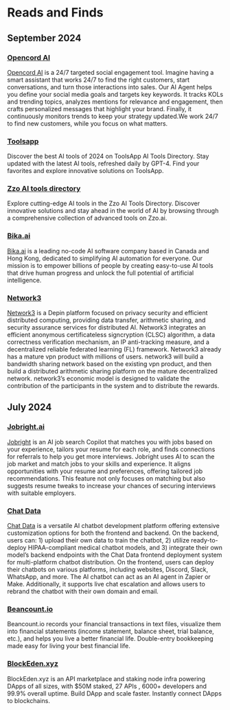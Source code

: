 # Reads and Finds

## September 2024

### [Opencord AI](https://opencord.ai)

[Opencord AI](https://opencord.ai) is a 24/7 targeted social engagement tool. Imagine having a smart assistant that works 24/7 to find the right customers, start conversations, and turn those interactions into sales. Our AI Agent helps you define your social media goals and targets key keywords. It tracks KOLs and trending topics, analyzes mentions for relevance and engagement, then crafts personalized messages that highlight your brand. Finally, it continuously monitors trends to keep your strategy updated.We work 24/7 to find new customers, while you focus on what matters.

### [Toolsapp](https://toolsapp.cc/)

Discover the best AI tools of 2024 on ToolsApp AI Tools Directory. Stay updated with the latest AI tools, refreshed daily by GPT-4. Find your favorites and explore innovative solutions on ToolsApp.

### [Zzo AI tools directory](https://zzo.ai/)

Explore cutting-edge AI tools in the Zzo AI Tools Directory. Discover innovative solutions and stay ahead in the world of AI by browsing through a comprehensive collection of advanced tools on Zzo.ai.

### [Bika.ai](https://bika.ai/)

[Bika.ai](https://bika.ai/) is a leading no-code AI software company based in Canada and Hong Kong, dedicated to simplifying AI automation for everyone. Our mission is to empower billions of people by creating easy-to-use AI tools that drive human progress and unlock the full potential of artificial intelligence.

### [Network3](https://network3.ai/)

[Network3](https://network3.ai/) is a Depin platform focused on privacy security and efficient distributed computing, providing data transfer, arithmetic sharing, and security assurance services for distributed AI. Network3 integrates an efficient anonymous certificateless signcryption (CLSC) algorithm, a data correctness verification mechanism, an IP anti-tracking measure, and a decentralized reliable federated learning (FL) framework. Network3 already has a mature vpn product with millions of users. network3 will build a bandwidth sharing network based on the existing vpn product, and then build a distributed arithmetic sharing platform on the mature decentralized network. network3’s economic model is designed to validate the contribution of the participants in the system and to distribute the rewards.

## July 2024

### [Jobright.ai](https://jobright.ai/)

[Jobright](https://jobright.ai/) is an AI job search Copilot that matches you with jobs based on your experience, tailors your resume for each role, and finds connections for referrals to help you get more interviews. Jobright uses AI to scan the job market and match jobs to your skills and experience. It aligns opportunities with your resume and preferences, offering tailored job recommendations. This feature not only focuses on matching but also suggests resume tweaks to increase your chances of securing interviews with suitable employers.

### [Chat Data](https://www.chat-data.com/)

[Chat Data](https://www.chat-data.com/) is a versatile AI chatbot development platform offering extensive customization options for both the frontend and backend. On the backend, users can: 1) upload their own data to train the chatbot, 2) utilize ready-to-deploy HIPAA-compliant medical chatbot models, and 3) integrate their own model’s backend endpoints with the Chat Data frontend deployment system for multi-platform chatbot distribution. On the frontend, users can deploy their chatbots on various platforms, including websites, Discord, Slack, WhatsApp, and more. The AI chatbot can act as an AI agent in Zapier or Make. Additionally, it supports live chat escalation and allows users to rebrand the chatbot with their own domain and email.

### [Beancount.io](https://beancount.io)

Beancount.io records your financial transactions in text files, visualize them into financial statements (income statement, balance sheet, trial balance, etc.), and helps you live a better financial life. Double-entry bookkeeping made easy for living your best financial life.

### [BlockEden.xyz](https://BlockEden.xyz)

BlockEden.xyz is an API marketplace and staking node infra powering DApps of all sizes, with $50M staked, 27 APIs , 6000+ developers and 99.9% overall uptime. Build DApp and scale faster. Instantly connect DApps to blockchains.
